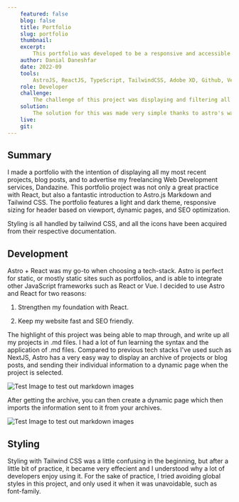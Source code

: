 ```yaml
---
    featured: false
    blog: false
    title: Portfolio
    slug: portfolio
    thumbnail:
    excerpt: 
        This portfolio was developed to be a responsive and accessible website following a mobile-first approach in design. Displays all recent projects, and all blog posts. It also has a functional light-dark theme switch.
    author: Danial Daneshfar
    date: 2022-09
    tools: 
        AstroJS, ReactJS, TypeScript, TailwindCSS, Adobe XD, Github, Vercel
    role: Developer
    challenge: 
        The challenge of this project was displaying and filtering all projects and displaying them onto one dynamic page as opposed to making a separate page for each project.
    solution:
        The solution for this was made very simple thanks to astro's way of exporting and importing .md/.mdx files. After importing all the information from the .md files, I was able to filter out specific projects or blog posts using the markdown's front matter tags.
    live: 
    git:
---
```


## Summary

I made a portfolio with the intention of displaying all my most recent projects, blog posts, and to advertise my freelancing Web Development services, Dandazine. This portfolio project was not only a great practice with React, but also a fantastic introduction to Astro.js Markdown and Tailwind CSS. The portfolio features a light and dark theme, responsive sizing for header based on viewport, dynamic pages, and SEO optimization.

Styling is all handled by tailwind CSS, and all the icons have been acquired from their respective documentation.

## Development

Astro + React was my go-to when choosing a tech-stack. Astro is perfect for static, or mostly static sites such as portfolios, and is able to integrate other JavaScript frameworks such as React or Vue. I decided to use Astro and React for two reasons:

1. Strengthen my foundation with React.

2. Keep my website fast and SEO friendly.

The highlight of this project was being able to map through, and write up all my projects in .md files. I had a lot of fun learning the syntax and the application of .md files. Compared to previous tech stacks I've used such as NextJS, Astro has a very easy way to display an archive of projects or blog posts, and sending their individual information to a dynamic page when the project is selected.

![Test Image to test out markdown images](/test.png "test")

After getting the archive, you can then create a dynamic page which then imports the information sent to it from your archives.

![Test Image to test out markdown images](/test.png "test")

## Styling

Styling with Tailwind CSS was a little confusing in the beginning, but after a little bit of practice, it became very effecient and I understood why a lot of developers enjoy using it. For the sake of practice, I tried avoiding global styles in this project, and only used it when it was unavoidable, such as font-family.
